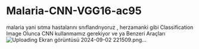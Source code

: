 # Malaria-CNN-VGG16-ac95
malaria yani sıtma hastalarını snıflandrıyoruz , herzamanki gibi  Classification Image Olunca CNN kullanmamız gerekiyor ve ya Benzeri Araçları
![Uploading Ekran görüntüsü 2024-09-02 221509.png…]()
